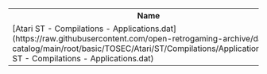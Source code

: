 <table>
<tr><th>Name</th><th>Size</th></tr>
<tr><td>
[Atari ST - Compilations - Applications.dat](https://raw.githubusercontent.com/open-retrogaming-archive/dat-catalog/main/root/basic/TOSEC/Atari/ST/Compilations/Applications/Atari ST - Compilations - Applications.dat)
</td><td>561881</td></tr>
</table>
